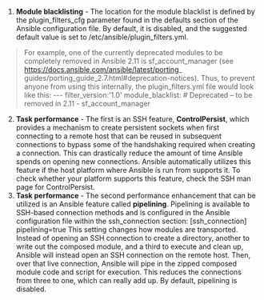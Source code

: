  1. **Module blacklisting** - The location for the module blacklist is defined by the plugin_filters_cfg parameter found in the defaults section of the Ansible configuration file. By default, it is disabled, and the suggested default value is set to /etc/ansible/plugin_filters.yml.
 

> For example, one of the currently deprecated modules to be completely removed in Ansible 2.11 is sf_account_manager (see https://docs.ansible.com/ansible/latest/porting_ guides/porting_guide_2.7.html#deprecation-notices). Thus, to prevent anyone from using this internally, the plugin_filters.yml file would look like this: --- filter_version:'1.0' 
module_blacklist: 
\# Deprecated – to be removed in 2.11
	\- sf_account_manager

2. **Task performance** - The first is an SSH feature, **ControlPersist**, which provides a mechanism to create persistent sockets when first connecting to a remote host that can be reused in subsequent connections to bypass some of the handshaking required when creating a connection. This can drastically reduce the amount of time Ansible spends on opening new connections. Ansible automatically utilizes this feature if the host platform where Ansible is run from supports it. To check whether your platform supports this feature, check the SSH man page for ControlPersist.
3.  **Task performance** - The second performance enhancement that can be utilized is an Ansible feature called **pipelining**. Pipelining is available to SSH-based connection methods and is configured in the Ansible configuration file within the ssh_connection section: [ssh_connection] pipelining=true This setting changes how modules are transported. Instead of opening an SSH connection to create a directory, another to write out the composed module, and a third to execute and clean up, Ansible will instead open an SSH connection on the remote host. Then, over that live connection, Ansible will pipe in the zipped composed module code and script for execution. This reduces the connections from three to one, which can really add up. By default, pipelining is disabled.
<!--stackedit_data:
eyJoaXN0b3J5IjpbMTYyNTAxNDU3NSwxNzk2MzM3NDAxLC0xND
UzMDM4MzM2XX0=
-->